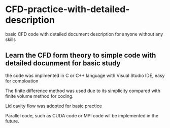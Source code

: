 # CFD-practice-with-detailed-description
basic CFD code with detailed document description for anyone without any skills
## Learn the CFD form theory to simple code with detailed docunment for basic study
the code was implmented in C or C++ language with Visual Studio IDE, easy for comploation

The finite difference method was used due to its simplicity compared with finite volume method 
for coding.

Lid cavity flow was adopted for basic practice

Parallel code, such as CUDA code or MPI code wil be implemented in the future.


